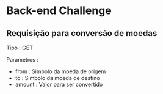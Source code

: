 # Back-end Challenge

## Requisição para conversão de moedas

Tipo : GET

Parametros :

- from : Simbolo da moeda de origem
- to : Simbolo da moeda de destino
- amount : Valor para ser convertido
